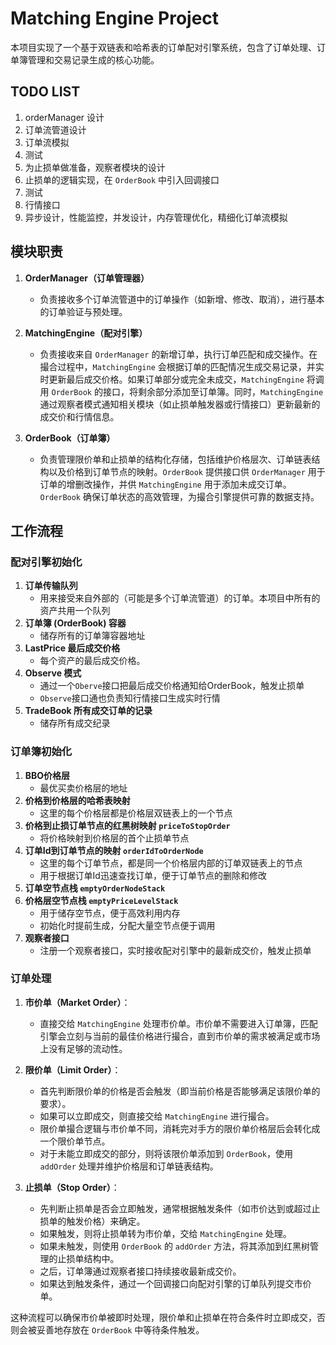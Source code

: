 # Matching Engine Project

本项目实现了一个基于双链表和哈希表的订单配对引擎系统，包含了订单处理、订单簿管理和交易记录生成的核心功能。

## TODO LIST

1. orderManager 设计
2. 订单流管道设计
6. 订单流模拟
3. 测试
4. 为止损单做准备，观察者模块的设计
5. 止损单的逻辑实现，在 `OrderBook` 中引入回调接口
7. 测试
8. 行情接口
9. 异步设计，性能监控，并发设计，内存管理优化，精细化订单流模拟

## 模块职责

1. **OrderManager（订单管理器）**
   - 负责接收多个订单流管道中的订单操作（如新增、修改、取消），进行基本的订单验证与预处理。

2. **MatchingEngine（配对引擎）**
   - 负责接收来自 `OrderManager` 的新增订单，执行订单匹配和成交操作。在撮合过程中，`MatchingEngine` 会根据订单的匹配情况生成交易记录，并实时更新最后成交价格。如果订单部分或完全未成交，`MatchingEngine` 将调用 `OrderBook` 的接口，将剩余部分添加至订单簿。同时，`MatchingEngine` 通过观察者模式通知相关模块（如止损单触发器或行情接口）更新最新的成交价和行情信息。

3. **OrderBook（订单簿）**
   - 负责管理限价单和止损单的结构化存储，包括维护价格层次、订单链表结构以及价格到订单节点的映射。`OrderBook` 提供接口供 `OrderManager` 用于订单的增删改操作，并供 `MatchingEngine` 用于添加未成交订单。`OrderBook` 确保订单状态的高效管理，为撮合引擎提供可靠的数据支持。

## 工作流程

### 配对引擎初始化

1. **订单传输队列**
   - 用来接受来自外部的（可能是多个订单流管道）的订单。本项目中所有的资产共用一个队列
2. **订单簿 (OrderBook) 容器**
   - 储存所有的订单簿容器地址
3. **LastPrice 最后成交价格**
   - 每个资产的最后成交价格。
4. **Observe 模式**
   - 通过一个`Oberve`接口把最后成交价格通知给OrderBook，触发止损单
   - `Observe`接口通也负责知行情接口生成实时行情
5. **TradeBook 所有成交订单的记录**
   - 储存所有成交纪录

### 订单簿初始化

1. **BBO价格层**
   - 最优买卖价格层的地址
2. **价格到价格层的哈希表映射**
   - 这里的每个价格层都是价格层双链表上的一个节点
3. **价格到止损订单节点的红黑树映射 `priceToStopOrder`**
   - 将价格映射到价格层的首个止损单节点
4. **订单Id到订单节点的映射 `orderIdToOrderNode`**
   - 这里的每个订单节点，都是同一个价格层内部的订单双链表上的节点
   - 用于根据订单Id迅速查找订单，便于订单节点的删除和修改
5. **订单空节点栈 `emptyOrderNodeStack`**
6. **价格层空节点栈 `emptyPriceLevelStack`**
   - 用于储存空节点，便于高效利用内存
   - 初始化时提前生成，分配大量空节点便于调用
7. **观察者接口**
   - 注册一个观察者接口，实时接收配对引擎中的最新成交价，触发止损单


### 订单处理

1. **市价单（Market Order）**：
   - 直接交给 `MatchingEngine` 处理市价单。市价单不需要进入订单簿，匹配引擎会立刻与当前的最佳价格进行撮合，直到市价单的需求被满足或市场上没有足够的流动性。

2. **限价单（Limit Order）**：
   - 首先判断限价单的价格是否会触发（即当前价格是否能够满足该限价单的要求）。
   - 如果可以立即成交，则直接交给 `MatchingEngine` 进行撮合。
   - 限价单撮合逻辑与市价单不同，消耗完对手方的限价单价格层后会转化成一个限价单节点。
   - 对于未能立即成交的部分，则将该限价单添加到 `OrderBook`，使用 `addOrder` 处理并维护价格层和订单链表结构。

3. **止损单（Stop Order）**：
   - 先判断止损单是否会立即触发，通常根据触发条件（如市价达到或超过止损单的触发价格）来确定。
   - 如果触发，则将止损单转为市价单，交给 `MatchingEngine` 处理。
   - 如果未触发，则使用 `OrderBook` 的 `addOrder` 方法，将其添加到红黑树管理的止损单结构中。
   - 之后，订单簿通过观察者接口持续接收最新成交价。
   - 如果达到触发条件，通过一个回调接口向配对引擎的订单队列提交市价单。

这种流程可以确保市价单被即时处理，限价单和止损单在符合条件时立即成交，否则会被妥善地存放在 `OrderBook` 中等待条件触发。

